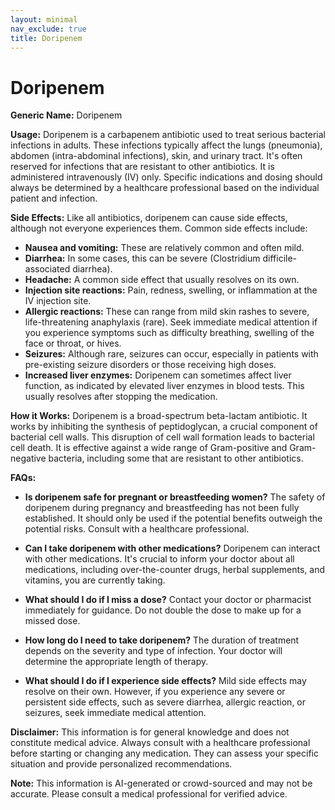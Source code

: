 ```yaml
---
layout: minimal
nav_exclude: true
title: Doripenem
---
```


# Doripenem

**Generic Name:** Doripenem

**Usage:** Doripenem is a carbapenem antibiotic used to treat serious bacterial infections in adults.  These infections typically affect the lungs (pneumonia), abdomen (intra-abdominal infections), skin, and urinary tract.  It's often reserved for infections that are resistant to other antibiotics.  It is administered intravenously (IV) only.  Specific indications and dosing should always be determined by a healthcare professional based on the individual patient and infection.

**Side Effects:** Like all antibiotics, doripenem can cause side effects, although not everyone experiences them.  Common side effects include:

* **Nausea and vomiting:** These are relatively common and often mild.
* **Diarrhea:**  In some cases, this can be severe (Clostridium difficile-associated diarrhea).
* **Headache:**  A common side effect that usually resolves on its own.
* **Injection site reactions:**  Pain, redness, swelling, or inflammation at the IV injection site.
* **Allergic reactions:**  These can range from mild skin rashes to severe, life-threatening anaphylaxis (rare).  Seek immediate medical attention if you experience symptoms such as difficulty breathing, swelling of the face or throat, or hives.
* **Seizures:** Although rare, seizures can occur, especially in patients with pre-existing seizure disorders or those receiving high doses.
* **Increased liver enzymes:** Doripenem can sometimes affect liver function, as indicated by elevated liver enzymes in blood tests.  This usually resolves after stopping the medication.


**How it Works:** Doripenem is a broad-spectrum beta-lactam antibiotic.  It works by inhibiting the synthesis of peptidoglycan, a crucial component of bacterial cell walls.  This disruption of cell wall formation leads to bacterial cell death.  It is effective against a wide range of Gram-positive and Gram-negative bacteria, including some that are resistant to other antibiotics.


**FAQs:**

* **Is doripenem safe for pregnant or breastfeeding women?**  The safety of doripenem during pregnancy and breastfeeding has not been fully established. It should only be used if the potential benefits outweigh the potential risks.  Consult with a healthcare professional.

* **Can I take doripenem with other medications?** Doripenem can interact with other medications.  It's crucial to inform your doctor about all medications, including over-the-counter drugs, herbal supplements, and vitamins, you are currently taking.

* **What should I do if I miss a dose?** Contact your doctor or pharmacist immediately for guidance.  Do not double the dose to make up for a missed dose.

* **How long do I need to take doripenem?** The duration of treatment depends on the severity and type of infection. Your doctor will determine the appropriate length of therapy.

* **What should I do if I experience side effects?**  Mild side effects may resolve on their own.  However, if you experience any severe or persistent side effects, such as severe diarrhea, allergic reaction, or seizures, seek immediate medical attention.

**Disclaimer:** This information is for general knowledge and does not constitute medical advice. Always consult with a healthcare professional before starting or changing any medication.  They can assess your specific situation and provide personalized recommendations.


**Note:** This information is AI-generated or crowd-sourced and may not be accurate. Please consult a medical professional for verified advice.